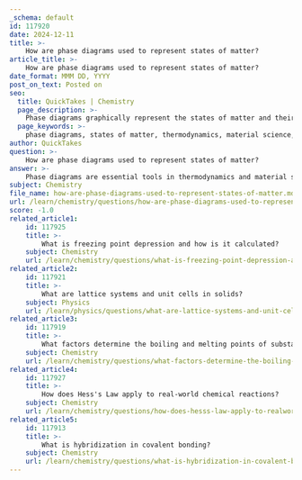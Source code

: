 ```yaml
---
_schema: default
id: 117920
date: 2024-12-11
title: >-
    How are phase diagrams used to represent states of matter?
article_title: >-
    How are phase diagrams used to represent states of matter?
date_format: MMM DD, YYYY
post_on_text: Posted on
seo:
  title: QuickTakes | Chemistry
  page_description: >-
    Phase diagrams graphically represent the states of matter and their transitions under varying temperature and pressure, providing insights essential for thermodynamics, material science, and climate studies.
  page_keywords: >-
    phase diagrams, states of matter, thermodynamics, material science, solid, liquid, gas, phase transitions, melting, boiling, pressure-temperature diagram, binary phase diagrams, ternary phase diagrams, phase composition, stability, transformations, climate science, behavior of substances
author: QuickTakes
question: >-
    How are phase diagrams used to represent states of matter?
answer: >-
    Phase diagrams are essential tools in thermodynamics and material science, providing a graphical representation of the various states of matter (solid, liquid, gas) as they change with temperature and pressure. They serve to illustrate the conditions under which different phases coexist at equilibrium, allowing scientists and engineers to understand and predict the behavior of substances under varying environmental conditions.\n\nA typical phase diagram is divided into distinct regions that represent the solid, liquid, and gaseous phases of a substance. The boundaries between these regions indicate the phase transitions, such as melting (solid to liquid) and boiling (liquid to gas). For example, the pressure-temperature phase diagram is one of the most common types, plotting pressure (in atmospheres) against temperature (in degrees Celsius). \n\nIn addition to the basic three-phase diagram, there are more complex diagrams, such as binary and ternary phase diagrams, which involve mixtures of two or more substances. These diagrams provide insights into phase composition and stability as a function of temperature, pressure, and composition, which is crucial for applications in various fields, including chemistry, engineering, and environmental science.\n\nPhase diagrams also help visualize transformations that occur during changes in temperature and pressure, making them invaluable for understanding processes like solidification, alloying, and even predicting the behavior of substances in climate science. For instance, the phase diagrams of water and carbon dioxide are particularly important for studying their behavior under different conditions, which is essential for understanding climate change and its impacts.\n\nIn summary, phase diagrams are vital for representing the states of matter and understanding the transitions between them, offering a comprehensive view of how temperature and pressure influence the physical properties of substances.
subject: Chemistry
file_name: how-are-phase-diagrams-used-to-represent-states-of-matter.md
url: /learn/chemistry/questions/how-are-phase-diagrams-used-to-represent-states-of-matter
score: -1.0
related_article1:
    id: 117925
    title: >-
        What is freezing point depression and how is it calculated?
    subject: Chemistry
    url: /learn/chemistry/questions/what-is-freezing-point-depression-and-how-is-it-calculated
related_article2:
    id: 117921
    title: >-
        What are lattice systems and unit cells in solids?
    subject: Physics
    url: /learn/physics/questions/what-are-lattice-systems-and-unit-cells-in-solids
related_article3:
    id: 117919
    title: >-
        What factors determine the boiling and melting points of substances?
    subject: Chemistry
    url: /learn/chemistry/questions/what-factors-determine-the-boiling-and-melting-points-of-substances
related_article4:
    id: 117927
    title: >-
        How does Hess's Law apply to real-world chemical reactions?
    subject: Chemistry
    url: /learn/chemistry/questions/how-does-hesss-law-apply-to-realworld-chemical-reactions
related_article5:
    id: 117913
    title: >-
        What is hybridization in covalent bonding?
    subject: Chemistry
    url: /learn/chemistry/questions/what-is-hybridization-in-covalent-bonding
---
```


&nbsp;